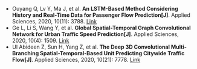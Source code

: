 * Ouyang Q, Lv Y, Ma J, et al. <b>An LSTM-Based Method Considering History and Real-Time Data for Passenger Flow Prediction[J]</b>. Applied Sciences, 2020, 10(11): 3788. [Link](https://www.mdpi.com/2076-3417/10/11/3788)
* Ge L, Li S, Wang Y, et al. <b>Global Spatial-Temporal Graph Convolutional Network for Urban Traffic Speed Prediction[J]</b>. Applied Sciences, 2020, 10(4): 1509. [Link](https://www.mdpi.com/2076-3417/10/4/1509)
* Ul Abideen Z, Sun H, Yang Z, et al. <b>The Deep 3D Convolutional Multi-Branching Spatial-Temporal-Based Unit Predicting Citywide Traffic Flow[J]</b>. Applied Sciences, 2020, 10(21): 7778. [Link](https://www.mdpi.com/2076-3417/10/21/7778)